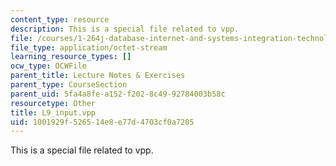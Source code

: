 ```yaml
---
content_type: resource
description: This is a special file related to vpp.
file: /courses/1-264j-database-internet-and-systems-integration-technologies-fall-2013/1001929f526514e8e77d4703cf0a7205_L9_input.vpp
file_type: application/octet-stream
learning_resource_types: []
ocw_type: OCWFile
parent_title: Lecture Notes & Exercises
parent_type: CourseSection
parent_uid: 5fa4a8fe-a152-f202-8c49-92784003b58c
resourcetype: Other
title: L9_input.vpp
uid: 1001929f-5265-14e8-e77d-4703cf0a7205
---
```

This is a special file related to vpp.